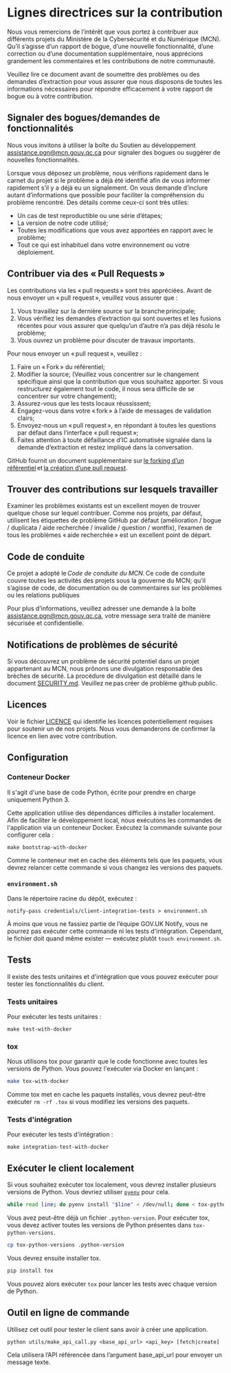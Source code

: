 # Lignes directrices sur la contribution

Nous vous remercions de l’intérêt que vous portez à contribuer aux différents projets du Ministère de la Cybersécurité et du Numérique (MCN). Qu’il s’agisse d’un rapport de bogue, d’une nouvelle fonctionnalité, d’une correction ou d’une documentation supplémentaire, nous apprécions grandement les commentaires et les contributions de notre communauté.

Veuillez lire ce document avant de soumettre des problèmes ou des demandes d’extraction pour vous assurer que nous disposons de toutes les informations nécessaires pour répondre efficacement à votre rapport de bogue ou à votre contribution.

## Signaler des bogues/demandes de fonctionnalités

Nous vous invitons à utiliser la boîte du Soutien au développement <assistance.pgn@mcn.gouv.qc.ca> pour signaler des bogues ou suggérer de nouvelles fonctionnalités.

Lorsque vous déposez un problème, nous vérifions rapidement dans le carnet du projet si le problème a déjà été identifié afin de vous informer rapidement s’il y a déjà eu un signalement. On vous demande d’inclure autant d’informations que possible pour faciliter la compréhension du problème rencontré. Des détails comme ceux-ci sont très utiles:

* Un cas de test reproductible ou une série d’étapes;
* La version de notre code utilisé;
* Toutes les modifications que vous avez apportées en rapport avec le problème;
* Tout ce qui est inhabituel dans votre environnement ou votre déploiement.

## Contribuer via des « Pull Requests »

Les contributions via les « pull requests » sont très appréciées. Avant de nous envoyer un « pull request », veuillez vous assurer que :

1. Vous travaillez sur la dernière source sur la branche principale;
2. Vous vérifiez les demandes d’extraction qui sont ouvertes et les fusions récentes pour vous assurer que quelqu’un d’autre n’a pas déjà résolu le problème;
3. Vous ouvrez un problème pour discuter de travaux importants.

Pour nous envoyer un « pull request », veuillez :

1. Faire un « Fork » du référentiel;
2. Modifier la source; (Veuillez vous concentrer sur le changement spécifique ainsi que la contribution que vous souhaitez apporter. Si vous restructurez également tout le code, il nous sera difficile de se concentrer sur votre changement);
3. Assurez-vous que les tests locaux réussissent;
4. Engagez-vous dans votre « fork » à l’aide de messages de validation clairs;
5. Envoyez-nous un « pull request », en répondant à toutes les questions par défaut dans l’interface « pull request »;
6. Faites attention à toute défaillance d’IC automatisée signalée dans la demande d’extraction et restez impliqué dans la conversation.

GitHub fournit un document supplémentaire sur [le forking d’un référentiel](https://help.github.com/articles/fork-a-repo/) et [la création d’une pull request](https://help.github.com/articles/creating-a-pull-request/).

## Trouver des contributions sur lesquels travailler

Examiner les problèmes existants est un excellent moyen de trouver quelque chose sur lequel contribuer. Comme nos projets, par défaut, utilisent les étiquettes de problème GitHub par défaut (amélioration / bogue / duplicata / aide recherchée / invalide / question / wontfix), l’examen de tous les problèmes « aide recherchée » est un excellent point de départ.

## Code de conduite

Ce projet a adopté le *Code de conduite du MCN*. Ce code de conduite couvre toutes les activités des projets sous la gouverne du MCN; qu’il s’agisse de code, de documentation ou de commentaires sur les problèmes ou les relations publiques

Pour plus d’informations, veuillez adresser une demande à la boîte <assistance.pgn@mcn.gouv.qc.ca>, votre message sera traité de manière sécurisée et confidentielle.

## Notifications de problèmes de sécurité

Si vous découvrez un problème de sécurité potentiel dans un projet appartenant au MCN, nous prônons une divulgation responsable des brèches de sécurité. La procédure de divulgation est détaillé dans le document [SECURITY.md](SECURITY.md). Veuillez ne pas créer de problème github public.

## Licences

Voir le fichier [LICENCE](LICENSE) qui identifie les licences potentiellement requises pour soutenir un de nos projets. Nous vous demanderons de confirmer la licence en lien avec votre contribution.

## Configuration

### Conteneur Docker

Il s'agit d'une base de code Python, écrite pour prendre en charge uniquement Python 3.

Cette application utilise des dépendances difficiles à installer localement. Afin de faciliter le développement local, nous exécutons les commandes de l'application via un conteneur Docker. Exécutez la commande suivante pour configurer cela :

```shell
make bootstrap-with-docker
```

Comme le conteneur met en cache des éléments tels que les paquets, vous devrez relancer cette commande si vous changez les versions des paquets.

### `environment.sh`

Dans le répertoire racine du dépôt, exécutez :

```
notify-pass credentials/client-integration-tests > environment.sh
```

À moins que vous ne fassiez partie de l’équipe GOV.UK Notify, vous ne pourrez pas exécuter cette commande ni les tests d'intégration. Cependant, le fichier doit quand même exister — exécutez plutôt `touch environment.sh`.

## Tests

Il existe des tests unitaires et d'intégration que vous pouvez exécuter pour tester les fonctionnalités du client.

### Tests unitaires

Pour exécuter les tests unitaires :

```
make test-with-docker
```

### tox

Nous utilisons tox pour garantir que le code fonctionne avec toutes les versions de Python. Vous pouvez l'exécuter via Docker en lançant :

```sh
make tox-with-docker
```

Comme tox met en cache les paquets installés, vous devrez peut-être exécuter `rm -rf .tox` si vous modifiez les versions des paquets.

### Tests d'intégration

Pour exécuter les tests d'intégration :

```
make integration-test-with-docker
```

## Exécuter le client localement

Si vous souhaitez exécuter tox localement, vous devrez installer plusieurs versions de Python. Vous devriez utiliser [`pyenv`](https://github.com/pyenv/pyenv) pour cela.

```sh
while read line; do pyenv install "$line" < /dev/null; done < tox-python-versions
```

Vous avez peut-être déjà un fichier `.python-version`. Pour exécuter tox, vous devez activer toutes les versions de Python présentes dans `tox-python-versions`.

```sh
cp tox-python-versions .python-version
```

Vous devrez ensuite installer tox.

```sh
pip install tox
```

Vous pouvez alors exécuter `tox` pour lancer les tests avec chaque version de Python.

## Outil en ligne de commande

Utilisez cet outil pour tester le client sans avoir à créer une application.

```
python utils/make_api_call.py <base_api_url> <api_key> [fetch|create]
```

Cela utilisera l’API référencée dans l’argument base_api_url pour envoyer un message texte.